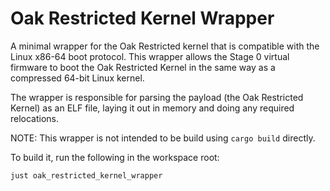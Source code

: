 # Oak Restricted Kernel Wrapper

A minimal wrapper for the Oak Restricted kernel that is compatible with the
Linux x86-64 boot protocol. This wrapper allows the Stage 0 virtual firmware to
boot the Oak Restricted Kernel in the same way as a compressed 64-bit Linux
kernel.

The wrapper is responsible for parsing the payload (the Oak Restricted Kernel)
as an ELF file, laying it out in memory and doing any required relocations.

NOTE: This wrapper is not intended to be build using `cargo build` directly.

To build it, run the following in the workspace root:

```bash
just oak_restricted_kernel_wrapper
```
